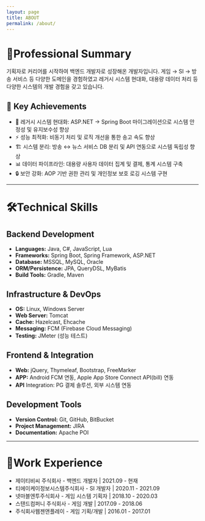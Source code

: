 ```yaml
---
layout: page
title: ABOUT
permalink: /about/
---
```


# 💼Professional Summary  
기획자로 커리어를 시작하여 백엔드 개발자로 성장해온 개발자입니다.
게임 → SI → 방송 서비스 등 다양한 도메인을 경험하였고
레거시 시스템 현대화, 대용량 데이터 처리 등 다양한 시스템의 개발 경험을 갖고 있습니다.

## 🚀 Key Achievements
* 🔧 레거시 시스템 현대화: ASP.NET → Spring Boot 마이그레이션으로 시스템 안정성 및 유지보수성 향상  
* ⚡ 성능 최적화: 비동기 처리 및 로직 개선을 통한 송고 속도 향상  
* 🏗️ 시스템 분리: 방송 ↔ 뉴스 서비스 DB 분리 및 API 연동으로 시스템 독립성 향상  
* 📊 데이터 파이프라인: 대용량 사용자 데이터 집계 및 결제, 통계 시스템 구축  
* 🔒 보안 강화: AOP 기반 권한 관리 및 개인정보 보호 로깅 시스템 구현  
<hr/>

# 🛠️Technical Skills
## Backend Development
* **Languages:** Java, C#, JavaScript, Lua  
* **Frameworks:** Spring Boot, Spring Framework, ASP.NET  
* **Database:** MSSQL, MySQL, Oracle  
* **ORM/Persistence:** JPA, QueryDSL, MyBatis  
* **Build Tools:** Gradle, Maven  

## Infrastructure & DevOps
* **OS:** Linux, Windows Server  
* **Web Server:** Tomcat  
* **Cache:** Hazelcast, Ehcache  
* **Messaging:** FCM (Firebase Cloud Messaging)
* **Testing:** JMeter (성능 테스트)

## Frontend & Integration
* **Web:** jQuery, Thymeleaf, Bootstrap, FreeMarker
* **APP:** Android FCM 연동, Apple App Store Connect API(bill) 연동
* **API** Integration: PG 결제 솔루션, 외부 시스템 연동

## Development Tools
* **Version Control:** Git, GitHub, BitBucket
* **Project Management:** JIRA
* **Documentation:** Apache POI
<hr/>

# 💼Work Experience
* 제이티비씨 주식회사 - 백엔드 개발자 | 2021.09 - 현재 
* 티에이케이정보시스템주식회사 - SI 개발자 | 2020.11 - 2021.09
* 넷마블엔투주식회사 - 게임 시스템 기획자 | 2018.10 - 2020.03
* 스탠드컴퍼니 주식회사 - 게임 개발 | 2017.09 - 2018.06
* 주식회사웹젠앤플레이 - 게임 기획/개발 | 2016.01 - 2017.01